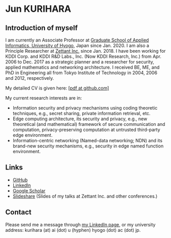 # Jun KURIHARA

## Introduction of myself

I am currently an Associate Professor at [Graduate School of Applied Informatics, University of Hyogo](https://www.ai.u-hyogo.ac.jp/english/), Japan since Jan. 2020. I am also a Principle Researcher at [Zettant Inc.](https://www.zettant.com/) since Jan. 2018. I have been working for KDDI Corp. and KDDI R&D Labs., Inc. (Now KDDI Research, Inc.) from Apr. 2006 to Dec. 2017 as a strategic planner and a researcher for security, applied mathematics and networking architecture. I received BE, ME, and PhD in Engineering all from Tokyo Institute of Technology in 2004, 2006 and 2012, respectively.

My detailed CV is given here: [[pdf at github.com]](https://github.com/junkurihara/junkurihara.github.io/blob/master/cv/cv-en.pdf)

My current research interests are in:

- Information security and privacy mechanisms using coding theoretic techniques, e.g., secret sharing, private information retrieval, etc.
- Edge computing architecture, its security and privacy, e.g., new theoretical (and mathematical) framework of secure communication and computation, privacy-preserving computation at untrusted third-party edge environment.
- Information-centric networking (Named-data networking; NDN) and its brand-new security mechanisms, e.g., security in edge named function environment.

## Links

- [GitHub](https://github.com/junkurihara)
- [LinkedIn](https://www.linkedin.com/in/junkurihara/)
- [Google Scholar](https://scholar.google.co.jp/citations?user=e0XuwAoAAAAJ&hl=ja)
- [Slideshare](https://www.slideshare.net/JunKurihara2) (Slides of my talks at Zettant Inc. and other conferences.)

## Contact

Please send me a message through [my LinkedIn page](https://www.linkedin.com/in/junkurihara/), or my university address: kurihara (at) ai (dot) u (hyphen) hyogo (dot) ac (dot) jp.
